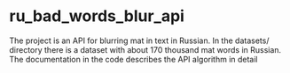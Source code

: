 # ru_bad_words_blur_api

The project is an API for blurring mat in text in Russian. In the datasets/ directory there is a dataset with about 170 thousand mat words in Russian. The documentation in the code describes the API algorithm in detail
